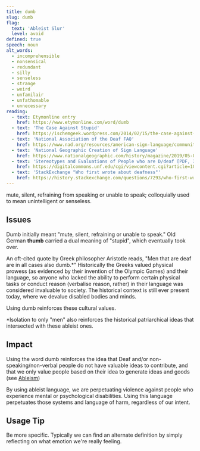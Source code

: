 ```yaml
---
title: dumb
slug: dumb
flag:
  text: 'Ableist Slur'
  level: avoid
defined: true
speech: noun
alt_words:
  - incomprehensible
  - nonsensical
  - redundant
  - silly
  - senseless
  - strange
  - weird
  - unfamilair
  - unfathomable
  - unnecessary
reading:
  - text: Etymonline entry
    href: https://www.etymonline.com/word/dumb
  - text: 'The Case Against Stupid'
    href: https://ischemgeek.wordpress.com/2014/02/15/the-case-against-stupid/
  - text: 'National Association of the Deaf FAQ'
    href: https://www.nad.org/resources/american-sign-language/community-and-culture-frequently-asked-questions/
  - text: 'National Geographic Creation of Sign Language'
    href: https://www.nationalgeographic.com/history/magazine/2019/05-06/creation-of-sign-language/
  - text: 'Stereotypes and Evaluations of People who are D/deaf [PDF, 363KB]'
    href: https://digitalcommons.unf.edu/cgi/viewcontent.cgi?article=1020&context=honors
  - text: 'StackExchange "Who first wrote about deafness"'
    href: https://history.stackexchange.com/questions/7293/who-first-wrote-about-deafness
---
```


mute, silent, refraining from speaking or unable to speak; colloquially used to mean unintelligent or senseless.

## Issues

Dumb initially meant "mute, silent, refraining or unable to speak." Old German __thumb__ carried a dual meaning of "stupid", which eventually took over.

An oft-cited quote by Greek philosopher Aristotle reads, "Men that are deaf are in all cases also dumb.*" Historically the Greeks valued physical prowess (as evidenced by their invention of the Olympic Games) and their language, so anyone who lacked the ability to perform certain physical tasks or conduct reason (verbalise reason, rather) in their language was considered invaluable to society. The historical context is still ever present today, where we devalue disabled bodies and minds.

Using dumb reinforces these cultural values.

*Isolation to only "men" also reinforces the historical patriarchical ideas that intersected with these ableist ones.

## Impact

Using the word dumb reinforces the idea that Deaf and/or non-speaking/non-verbal people do not have valuable ideas to contribute, and that we only value people based on their idea to generate ideas and goods (see [Ableism](/definitions/ableism))

By using ableist language, we are perpetuating violence against people who experience mental or psychological disabilities. Using this language perpetuates those systems and language of harm, regardless of our intent.

## Usage Tip

Be more specific. Typically we can find an alternate definition by simply reflecting on what emotion we're really feeling.